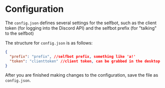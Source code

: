 # Configuration

The `config.json` defines several settings for the selfbot, such as the client token (for logging into the Discord API) and the selfbot prefix (for "talking" to the selfbot)

The structure for `config.json` is as follows:
```json
{
  "prefix": "prefix", //selfbot prefix, something like 'a!'
  "token": "clienttoken" //client token, can be grabbed in the desktop client by going into developer tools > application > local storage, obviously you shouldn't give this to anyone
}
```


After you are finished making changes to the configuration, save the file as `config.json`.
